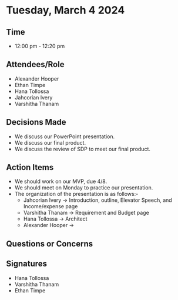 # Tuesday, March 4 2024
## Time
- 12:00 pm - 12:20 pm
## Attendees/Role
- Alexander Hooper
- Ethan Timpe
- Hana Tollossa
- Jahcorian Ivery
- Varshitha Thanam
## Decisions Made
- We discuss our PowerPoint presentation.
- We  discuss our final product.
- We discuss the review of SDP to meet our final product.

## Action Items
- We should work on our MVP, due 4/8.
- We should meet on Monday to practice our presentation.
- The organization of the presentation is as follows:-
  - Jahcorian Ivery -> Introduction, outline, Elevator Speech, and Income/expense page
  - Varshitha Thanam -> Requirement and Budget page
  - Hana Tollossa -> Architect
  - Alexander Hooper -> 
 
  
  
## Questions or Concerns

## Signatures  
- Hana Tollossa
- Varshitha Thanam
- Ethan Timpe

